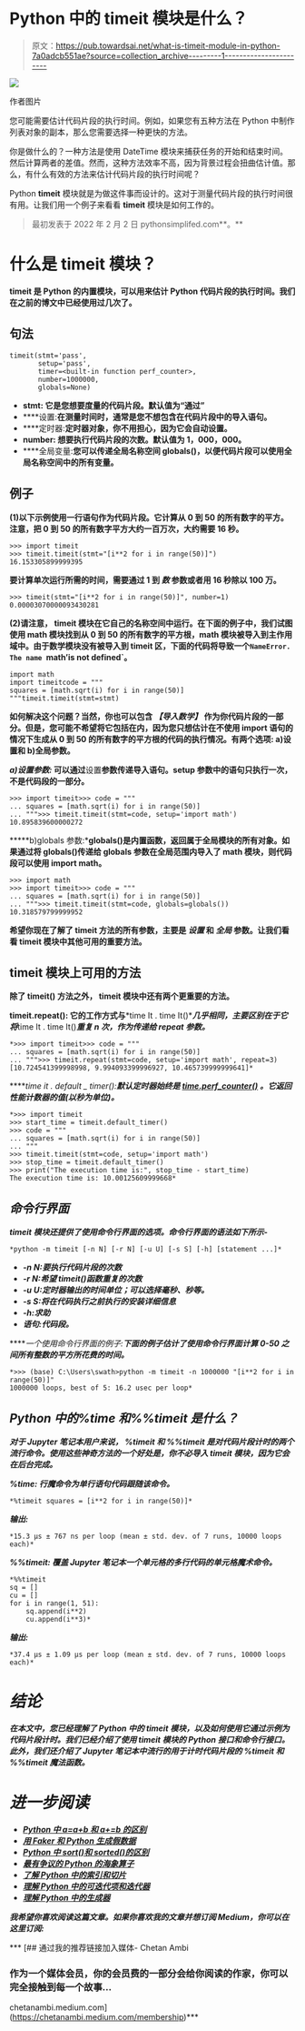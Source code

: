 # Python 中的 timeit 模块是什么？

> 原文：<https://pub.towardsai.net/what-is-timeit-module-in-python-7a0adcb551ae?source=collection_archive---------1----------------------->

![](img/04049433c959ed961050acf9be155e80.png)

作者图片

您可能需要估计代码片段的执行时间。例如，如果您有五种方法在 Python 中制作列表对象的副本，那么您需要选择一种更快的方法。

你是做什么的？一种方法是使用 DateTime 模块来捕获任务的开始和结束时间。然后计算两者的差值。然而，这种方法效率不高，因为背景过程会扭曲估计值。那么，有什么有效的方法来估计代码片段的执行时间呢？

Python **timeit** 模块就是为做这件事而设计的。这对于测量代码片段的执行时间很有用。让我们用一个例子来看看 **timeit** 模块是如何工作的。

> 最初发表于 2022 年 2 月 2 日 pythonsimplifed.com**。**

# **什么是 timeit 模块？**

****timeit** 是 Python 的内置模块，可以用来估计 Python 代码片段的执行时间。我们在之前的博文中已经使用过几次了。**

## **句法**

```
timeit(stmt='pass', 
       setup='pass', 
       timer=<built-in function perf_counter>, 
       number=1000000, 
       globals=None)
```

*   ****stmt:** 它是您想要度量的代码片段。默认值为“通过”**
*   ****设置:**在测量时间时，通常是您不想包含在代码片段中的导入语句。**
*   ****定时器:**定时器对象，你不用担心，因为它会自动设置。**
*   ****number:** 想要执行代码片段的次数。默认值为 1，000，000。**
*   ****全局变量:**您可以传递全局名称空间 globals()，以便代码片段可以使用全局名称空间中的所有变量。**

## **例子**

**(1)以下示例使用一行语句作为代码片段。它计算从 0 到 50 的所有数字的平方。注意，把 0 到 50 的所有数字平方大约一百万次，大约需要 16 秒。**

```
>>> import timeit
>>> timeit.timeit(stmt="[i**2 for i in range(50)]")
16.153305899999395
```

**要计算单次运行所需的时间，需要通过 1 到 ***数*** 参数或者用 16 秒除以 100 万。**

```
>>> timeit(stmt="[i**2 for i in range(50)]", number=1)
0.00003070000093430281
```

**(2)请注意， **timeit** 模块在它自己的名称空间中运行。在下面的例子中，我们试图使用 math 模块找到从 0 到 50 的所有数字的平方根，math 模块被导入到主作用域中。由于数学模块没有被导入到 **timeit** 区，下面的代码将导致一个`NameError. The name `math’is not defined`。**

```
import math
import timeitcode = """
squares = [math.sqrt(i) for i in range(50)]
"""timeit.timeit(stmt=stmt)
```

**如何解决这个问题？当然，你也可以包含 ***【导入数学】*** 作为你代码片段的一部分。但是，您可能不希望将它包括在内，因为您只想估计在不使用 import 语句的情况下生成从 0 到 50 的所有数字的平方根的代码的执行情况。有两个选项: **a)设置**和 **b)全局**参数。**

*****a)设置参数:*** 可以通过**设置**参数传递导入语句。setup 参数中的语句只执行一次，不是代码段的一部分。**

```
>>> import timeit>>> code = """
... squares = [math.sqrt(i) for i in range(50)]
... """>>> timeit.timeit(stmt=code, setup='import math')
10.895839600000272
```

*****b)globals 参数:***globals()是内置函数，返回属于全局模块的所有对象。如果通过将 globals()传递给 globals 参数在全局范围内导入了 math 模块，则代码段可以使用 import math。**

```
>>> import math
>>> import timeit>>> code = """
... squares = [math.sqrt(i) for i in range(50)]
... """>>> timeit.timeit(stmt=code, globals=globals())
10.318579799999952
```

**希望你现在了解了 **timeit** 方法的所有参数，主要是 ***设置*** 和 ***全局*** 参数。让我们看看 **timeit** 模块中其他可用的重要方法。**

## **timeit 模块上可用的方法**

**除了 **timeit()** 方法之外， **timeit** 模块中还有两个更重要的方法。**

****timeit.repeat():** 它的工作方式与***time It . time It()****几乎相同，主要区别在于它将***time It . time It()***重复 n 次，作为传递给 repeat 参数。***

```
*>>> import timeit>>> code = """
... squares = [math.sqrt(i) for i in range(50)]
... """>>> timeit.repeat(stmt=code, setup='import math', repeat=3)
[10.724541399998998, 9.994093399996927, 10.465739999999641]*
```

*****time it . default _ timer():**默认定时器始终是 [time.perf_counter()](https://docs.python.org/3/library/time.html#time.perf_counter) 。它返回性能计数器的值(以秒为单位)。***

```
*>>> import timeit
>>> start_time = timeit.default_timer()
>>> code = """
... squares = [math.sqrt(i) for i in range(50)]
... """
>>> timeit.timeit(stmt=code, setup='import math')
>>> stop_time = timeit.default_timer()
>>> print("The execution time is:", stop_time - start_time)
The execution time is: 10.00125609999668*
```

## ***命令行界面***

*****timeit** 模块还提供了使用命令行界面的选项。命令行界面的语法如下所示-***

```
*python -m timeit [-n N] [-r N] [-u U] [-s S] [-h] [statement ...]*
```

*   ***-n N:要执行代码片段的次数***
*   ***-r N:希望 timeit()函数重复的次数***
*   ***-u U:定时器输出的时间单位；可以选择毫秒、秒等。***
*   ***-s S:将在代码执行之前执行的安装详细信息***
*   ***-h:求助***
*   ***语句:代码段。***

*****一个使用命令行界面的例子:**下面的例子估计了使用命令行界面计算 0-50 之间所有整数的平方所花费的时间。***

```
*>>> (base) C:\Users\swath>python -m timeit -n 1000000 "[i**2 for i in range(50)]"
1000000 loops, best of 5: 16.2 usec per loop*
```

## ***Python 中的%time 和%%timeit 是什么？***

***对于 Jupyter 笔记本用户来说， **%timeit** 和 **%%timeit** 是对代码片段计时的两个流行命令。使用这些神奇方法的一个好处是，你不必导入 **timeit** 模块，因为它会在后台完成。***

*****%time:** 行魔命令为单行语句代码跟随该命令。***

```
*%timeit squares = [i**2 for i in range(50)]*
```

***输出:***

```
*15.3 µs ± 767 ns per loop (mean ± std. dev. of 7 runs, 10000 loops each)*
```

*****%%timeit:** 覆盖 Jupyter 笔记本一个单元格的多行代码的单元格魔术命令。***

```
*%%timeit
sq = []
cu = []
for i in range(1, 51):
    sq.append(i**2)
    cu.append(i**3)*
```

***输出:***

```
*37.4 µs ± 1.09 µs per loop (mean ± std. dev. of 7 runs, 10000 loops each)*
```

# ***结论***

***在本文中，您已经理解了 Python 中的 **timeit** 模块，以及如何使用它通过示例为代码片段计时。我们已经介绍了使用 **timeit** 模块的 Python 接口和命令行接口。此外，我们还介绍了 Jupyter 笔记本中流行的用于计时代码片段的 **%timeit** 和 **%%timeit** 魔法函数。***

# ***进一步阅读***

*   ***[Python 中 a=a+b 和 a+=b 的区别](/the-difference-between-a-a-b-and-a-b-in-python-a7338d96e408)***
*   ***[用 Faker 和 Python 生成假数据](https://pythonsimplified.com/generate-fake-data-using-faker-and-python/)***
*   ***[Python 中 sort()和 sorted()的区别](https://pythonsimplified.com/difference-between-sort-and-sorted-in-python/)***
*   ***[最有争议的 Python 的海象算子](https://pythonsimplified.com/the-most-controversial-python-walrus-operator/)***
*   ***[了解 Python 中的索引和切片](https://pythonsimplified.com/understanding-indexing-and-slicing-in-python/)***
*   ***[理解 Python 中的可迭代项和迭代器](https://pythonsimplified.com/making-sense-of-python-iterables-and-iterators/)***
*   ***[理解 Python 中的生成器](https://pythonsimplified.com/understanding-generators-in-python/)***

***我希望你喜欢阅读这篇文章。如果你喜欢我的文章并想订阅 Medium，你可以在这里订阅:***

***[](https://chetanambi.medium.com/membership) [## 通过我的推荐链接加入媒体- Chetan Ambi

### 作为一个媒体会员，你的会员费的一部分会给你阅读的作家，你可以完全接触到每一个故事…

chetanambi.medium.com](https://chetanambi.medium.com/membership)***